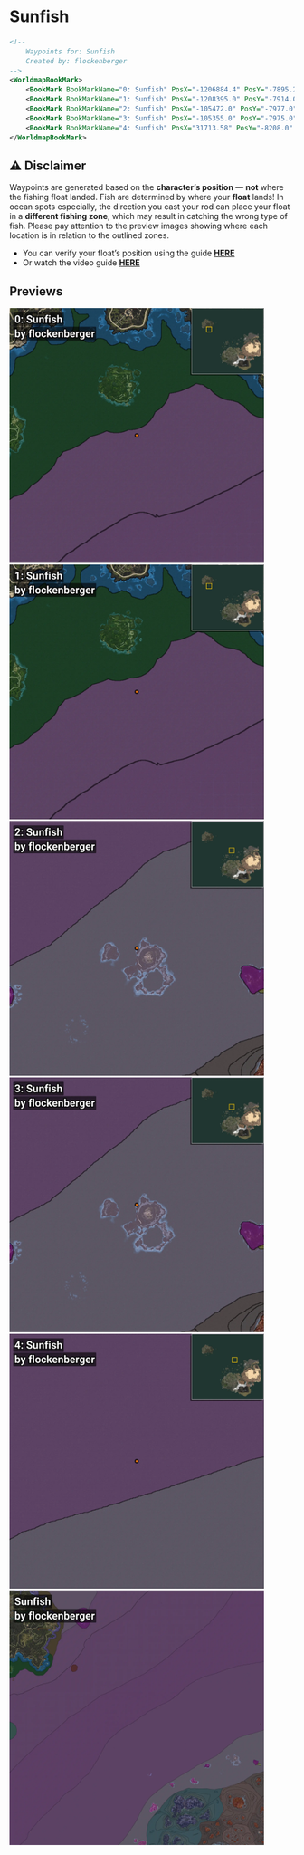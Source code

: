 # Sunfish
```xml
<!--
    Waypoints for: Sunfish
    Created by: flockenberger
-->
<WorldmapBookMark>
    <BookMark BookMarkName="0: Sunfish" PosX="-1206884.4" PosY="-7895.2705" PosZ="1022982.44" />
    <BookMark BookMarkName="1: Sunfish" PosX="-1208395.0" PosY="-7914.0" PosZ="1014884.0" />
    <BookMark BookMarkName="2: Sunfish" PosX="-105472.0" PosY="-7977.0" PosZ="634293.0" />
    <BookMark BookMarkName="3: Sunfish" PosX="-105355.0" PosY="-7975.0" PosZ="634232.0" />
    <BookMark BookMarkName="4: Sunfish" PosX="31713.58" PosY="-8208.0" PosZ="796799.9" />
</WorldmapBookMark>
```

## ⚠️ Disclaimer
Waypoints are generated based on the __**character’s position**__ — __not__ where the fishing float landed.
Fish are determined by where your **float** lands!
In ocean spots especially, the direction you cast your rod can place your float in a **different fishing zone**, which may result in catching the wrong type of fish.
Please pay attention to the preview images showing where each location is in relation to the outlined zones.

- You can verify your float’s position using the guide [**HERE**](https://flockenberger.github.io/bdo-fish-position/)
- Or watch the video guide [**HERE**](https://youtu.be/t-VXcRoNojk)

## Previews
<img src="./Sunfish_0_Preview.webp" width="450"/> <img src="./Sunfish_1_Preview.webp" width="450"/> <img src="./Sunfish_2_Preview.webp" width="450"/> <img src="./Sunfish_3_Preview.webp" width="450"/> <img src="./Sunfish_4_Preview.webp" width="450"/> <img src="./Sunfish_Preview.webp" width="450"/> 